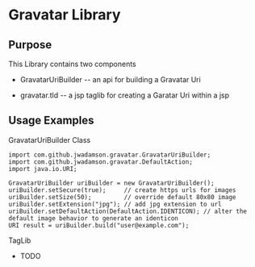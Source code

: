 # Gravatar Library #


## Purpose ##

This Library contains two components

* GravatarUriBuilder -- an api for building a Gravatar Uri

* gravatar.tld -- a jsp taglib for creating a Garatar Uri within a jsp


## Usage Examples ##

GravatarUriBuilder Class

	import com.github.jwadamson.gravatar.GravatarUriBuilder;
	import com.github.jwadamson.gravatar.DefaultAction;
	import java.io.URI;
	
	GravatarUriBuilder uriBuilder = new GravatarUriBuilder();
	uriBuilder.setSecure(true);     // create https urls for images
	uriBuilder.setSize(50);         // override default 80x80 image
	uriBuilder.setExtension("jpg"); // add jpg extension to url
	uriBuilder.setDefaultAction(DefaultAction.IDENTICON); // alter the default image behavior to generate an identicon
	URI result = uriBuilder.build("user@example.com");

TagLib

* TODO


